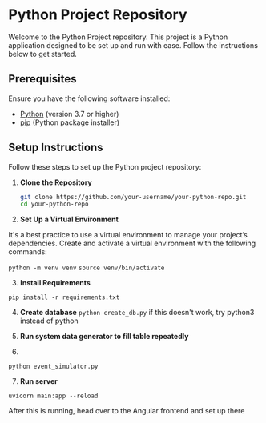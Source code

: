# Python Project Repository

Welcome to the Python Project repository. This project is a Python application designed to be set up and run with ease. Follow the instructions below to get started.

## Prerequisites

Ensure you have the following software installed:

- [Python](https://www.python.org/) (version 3.7 or higher)
- [pip](https://pip.pypa.io/en/stable/) (Python package installer)

## Setup Instructions

Follow these steps to set up the Python project repository:

1. **Clone the Repository**

   ```bash
   git clone https://github.com/your-username/your-python-repo.git
   cd your-python-repo

2. **Set Up a Virtual Environment**

It's a best practice to use a virtual environment to manage your project’s dependencies. Create and activate a virtual environment with the following commands:

`python -m venv venv`
`source venv/bin/activate`

3. **Install Requirements**

`pip install -r requirements.txt`

4. **Create database**
`python create_db.py` if this doesn't work, try python3 instead of python

5. **Run system data generator to fill table repeatedly**
6. 
`python event_simulator.py`

7. **Run server**
   
`uvicorn main:app --reload`

After this is running, head over to the Angular frontend and set up there

